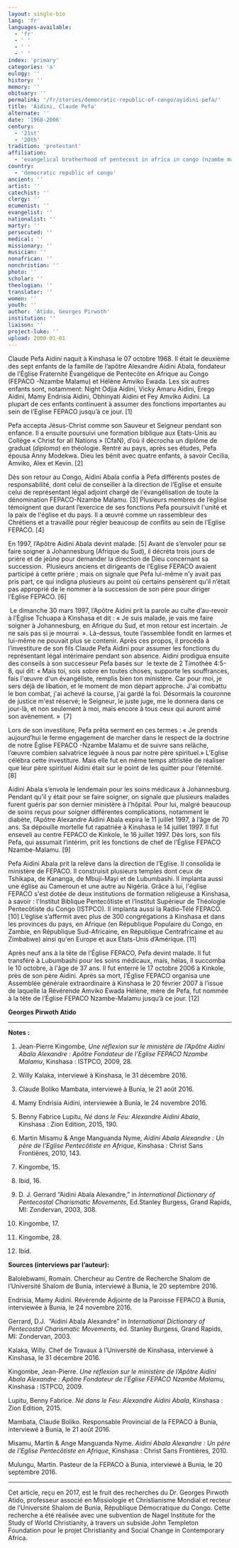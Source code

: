 ```yaml
---
layout: single-bio
lang: 'fr'
languages-available:
  - 'fr'
  - ' '
  - ' '
  - ' '
index: 'primary'
categories: 'a'
eulogy: ''
history: ''
memory: ''
obituary: ''
permalink: '/fr/stories/democratic-republic-of-congo/ayidini-pefa/'
title: 'Aidini, Claude Pefa'
alternate: ''
date: '1968-2006'
century:
  - '21st'
  - '20th'
tradition: 'protestant'
affiliation:
  - 'evangelical brotherhood of pentecost in africa in congo (nzambe malamu church)'
country:
  - 'democratic republic of congo'
ancient: ''
artist: ''
catechist: ''
clergy: ''
ecumenist: ''
evangelist: ''
nationalist: ''
martyr: ''
persecuted: ''
medical: ''
missionary: ''
musician: ''
nonafrican: ''
nonchristian: ''
photo: ''
scholar: ''
theologian: ''
translator: ''
women: ''
youth: ''
author: 'Atido, Georges Pirwoth'
institution: ''
liaison: ''
project-luke: ''
upload: 2000-01-01
---
```



Claude Pefa Aidini naquit &agrave; Kinshasa le 07 octobre 1968. Il  &eacute;tait le deuxi&egrave;me des sept enfants de la famille de l&rsquo;ap&ocirc;tre Alexandre Aidini  Abala, fondateur de l&rsquo;&Eacute;glise Fraternit&eacute; &Eacute;vang&eacute;lique de Pentec&ocirc;te en Afrique au  Congo (FEPACO -Nzambe Malamu) et H&eacute;l&egrave;ne Amviko Ewada. Les six autres enfants  sont, notamment: Night Odjia Aidini, Vicky Amaru Aidini, Erego Aidini, Mamy  Endrisia Aidini, Obhinyati Aidini et Fey Amviko Aidini. La plupart de ces  enfants continuent &agrave; assumer des fonctions importantes au sein de l&rsquo;Eglise  FEPACO jusqu&rsquo;&agrave; ce jour. [1]

Pefa accepta J&eacute;sus-Christ comme son Sauveur et Seigneur pendant  son enfance. Il a ensuite poursuivi une formation biblique aux Etats-Unis au Coll&egrave;ge  &laquo;&nbsp;Christ for all Nations&nbsp;&raquo; (CfaN), d&rsquo;o&ugrave; il d&eacute;crocha un dipl&ocirc;me de  graduat (*diploma*) en th&eacute;ologie.  Rentr&eacute; au pays, apr&egrave;s ses &eacute;tudes, Pefa &eacute;pousa Anny Modekwa. Dieu les b&eacute;nit avec  quatre enfants, &agrave; savoir Cecilia, Amviko, Alex et Kevin. [2]

D&egrave;s son retour au Congo, Aidini Abala confia &agrave; Pefa  diff&eacute;rents postes de responsabilit&eacute;, dont celui de conseiller &agrave; la direction de  l&rsquo;Eglise et ensuite celui de repr&eacute;sentant l&eacute;gal adjoint charg&eacute; de l'&eacute;vang&eacute;lisation  de toute la d&eacute;nomination FEPACO-Nzambe Malamu. [3] Plusieurs membres de l&rsquo;&eacute;glise  t&eacute;moignent que durant l&rsquo;exercice de ses fonctions Pefa poursuivit l'unit&eacute; et la  paix de l'&eacute;glise et du pays. Il a &oelig;uvr&eacute; comme un rassembleur des Chr&eacute;tiens et a  travaill&eacute; pour r&eacute;gler beaucoup de conflits au sein de l&rsquo;Eglise FEPACO. [4]

En 1997, l&rsquo;Ap&ocirc;tre Aidini Abala devint malade. [5] Avant  de s&rsquo;envoler pour se faire soigner &agrave; Johannesburg (Afrique du Sud), il d&eacute;cr&eacute;ta  trois jours de pri&egrave;re et de je&ucirc;ne pour demander la direction de Dieu concernant  sa succession.&nbsp; Plusieurs anciens et  dirigeants de l&rsquo;Eglise FEPACO avaient particip&eacute; &agrave; cette pri&egrave;re&nbsp;; mais on  signale que Pefa lui-m&ecirc;me n&rsquo;y avait pas pris part, ce qui indigna plusieurs au  point o&ugrave; certains pens&egrave;rent qu&rsquo;il n&rsquo;&eacute;tait pas appropri&eacute; de le nommer &agrave; la  succession de son p&egrave;re pour diriger l&rsquo;Eglise FEPACO. [6]

&nbsp;Le dimanche 30  mars 1997, l&rsquo;Ap&ocirc;tre Aidini prit la parole au culte d&rsquo;au-revoir &agrave; l&rsquo;&Eacute;glise  Tchuapa &agrave; Kinshasa et dit : &laquo; Je suis malade, je vais me faire soigner &agrave; Johannesburg,  en Afrique du Sud, et mon retour est incertain. Je ne sais pas si je  mourrai&nbsp; &raquo;. L&agrave;-dessus, toute l&rsquo;assembl&eacute;e fondit  en larmes et lui-m&ecirc;me ne pouvait plus se contenir. Apr&egrave;s ces propos, il proc&eacute;da  &agrave; l&rsquo;investiture de son fils Claude Pefa Aidini pour assumer les fonctions du  repr&eacute;sentant l&eacute;gal int&eacute;rimaire pendant son absence. Aidini prodigua ensuite des  conseils &agrave; son successeur Pefa bas&eacute;s sur&nbsp;  le texte de 2 Timoth&eacute;e 4:5-8,&nbsp;qui dit: &laquo; Mais toi, sois sobre en toutes choses, supporte les souffrances, fais  l'&oelig;uvre d'un &eacute;vang&eacute;liste, remplis bien ton minist&egrave;re. Car pour moi, je sers  d&eacute;j&agrave; de libation, et le moment de mon d&eacute;part approche. J'ai combattu le bon  combat, j'ai achev&eacute; la course, j'ai gard&eacute; la foi. D&eacute;sormais la couronne de  justice m'est r&eacute;serv&eacute;; le Seigneur, le juste juge, me le donnera dans ce  jour-l&agrave;, et non seulement &agrave; moi, mais encore &agrave; tous ceux qui auront aim&eacute; son  av&egrave;nement.&nbsp;&raquo;&nbsp; [7]

Lors de son investiture, Pefa pr&ecirc;ta serment en ces  termes&nbsp;: &laquo; Je prends aujourd&rsquo;hui le ferme engagement de marcher dans le  respect de la doctrine de notre &Eacute;glise FEPACO -Nzambe Malamu et de suivre sans  rel&acirc;che, l&rsquo;&oelig;uvre combien salvatrice l&eacute;gu&eacute;e &agrave; nous par notre p&egrave;re spirituel.&raquo;  L&rsquo;Eglise c&eacute;l&eacute;bra cette investiture. Mais elle fut en m&ecirc;me temps attrist&eacute;e de  r&eacute;aliser que leur p&egrave;re spirituel Aidini &eacute;tait sur le point de les quitter pour  l&rsquo;&eacute;ternit&eacute;. [8]

Aidini Abala s&rsquo;envola le lendemain pour les soins  m&eacute;dicaux &agrave; Johannesburg. Pendant qu&rsquo;il y &eacute;tait pour se faire soigner, on  signale que plusieurs malades furent gu&eacute;ris par son dernier minist&egrave;re &agrave;  l&rsquo;h&ocirc;pital. Pour lui, malgr&eacute; beaucoup de soins re&ccedil;us pour soigner diff&eacute;rentes  complications, notamment le diab&egrave;te, l&rsquo;Ap&ocirc;tre Alexandre Aidini Abala expira le  11 juillet 1997, &agrave; l&rsquo;&acirc;ge de 70 ans. Sa d&eacute;pouille mortelle fut rapatri&eacute;e &agrave;  Kinshasa le 14 juillet 1997. Il fut enseveli au centre FEPACO de Kinkole, le 16  juillet 1997. D&egrave;s lors, son fils Pefa, qui assumait l&rsquo;int&eacute;rim, prit les  fonctions de chef de l&rsquo;&Eacute;glise FEPACO Nzambe-Malamu. [9]

Pefa Aidini Abala prit la rel&egrave;ve dans la direction de  l&rsquo;Eglise. Il consolida le minist&egrave;re de FEPACO. Il construisit plusieurs temples  dont ceux de Tshikapa, de Kananga, de Mbuji-Mayi et de Lubumbashi. Il implanta  aussi une &eacute;glise au Cameroun et une autre au Nig&eacute;ria. Gr&acirc;ce &agrave; lui, l'&eacute;glise FEPACO  s'est dot&eacute;e de deux institutions de formation religieuse &agrave; Kinshasa, &agrave;  savoir&nbsp;: l'Institut Biblique Pentec&ocirc;tiste et l&rsquo;Institut Sup&eacute;rieur de  Th&eacute;ologie Pentec&ocirc;tiste du Congo (ISTPCO). Il implanta aussi la Radio-T&eacute;l&eacute;  FEPACO. [10]&nbsp;L&rsquo;&eacute;glise s&rsquo;affermit avec plus de 300 congr&eacute;gations &agrave; Kinshasa  et dans les provinces du pays, en Afrique (en R&eacute;publique Populaire du Congo, en  Zambie, en R&eacute;publique Sud-Africaine, en R&eacute;publique Centrafricaine et au  Zimbabwe) ainsi qu'en Europe et aux Etats-Unis d&rsquo;Am&eacute;rique. [11]

Apr&egrave;s neuf ans &agrave; la t&ecirc;te de l&rsquo;&Eacute;glise FEPACO, Pefa devint  malade. Il fut transf&eacute;r&eacute; &agrave; Lubumbashi pour les soins m&eacute;dicaux, mais, h&eacute;las, il  succomba le 10 octobre, &agrave; l'&acirc;ge de 37 ans. Il fut enterr&eacute; le 17 octobre 2006 &agrave;  Kinkole, pr&egrave;s de son p&egrave;re Aidini. Apr&egrave;s sa mort, l&rsquo;&Eacute;glise FEPACO organisa une  Assembl&eacute;e g&eacute;n&eacute;rale extraordinaire &agrave; Kinshasa le 20 f&eacute;vrier 2007 &agrave; l&rsquo;issue de  laquelle la R&eacute;v&eacute;rende Amviko Ewada H&eacute;l&egrave;ne, m&egrave;re de Pefa, fut nomm&eacute;e &agrave; la t&ecirc;te  de l&rsquo;&Eacute;glise FEPACO Nzambe-Malamu jusqu&rsquo;&agrave; ce jour. [12]

**Georges  Pirwoth Atido**

---

**Notes&nbsp;:**

1. Jean-Pierre Kingombe, *Une r&eacute;flexion sur le minist&egrave;re de l&rsquo;Ap&ocirc;tre Aidini Abala Alexandre :  Ap&ocirc;tre Fondateur de l&rsquo;Eglise FEPACO Nzambe Malamu*, Kinshasa : ISTPCO, 2009,  28.

2. Willy Kalaka, interview&eacute; &agrave; Kinshasa, le 31 d&eacute;cembre  2016.

3. Claude Boliko Mambata, interview&eacute; &agrave; Bunia, le 21 ao&ucirc;t  2016.

4. Mamy Endrisia Aidini, interview&eacute;e &agrave; Bunia, le 24  novembre 2016.

5. Benny Fabrice Lupitu, *N&eacute; dans le Feu: Alexandre Aidini Abala*, Kinshasa&nbsp;: Zion  Edition, 2015, 190.

6. Martin Misamu &amp; Ange Manguanda Nyme, *Aidini Abala Alexandre : Un p&egrave;re de l&rsquo;Eglise  Pentec&ocirc;tiste en Afrique*, Kinshasa : Christ Sans Fronti&egrave;res, 2010, 143.

7.  Kingombe, 15.

8.  Ibid, 16.

9.  D. J. Gerrard &ldquo;Aidini Abala Alexandre,&rdquo; in *International  Dictionary of Pentecostal Charismatic Movements*, Ed.Stanley Burgess, Grand  Rapids, MI: Zondervan, 2003, 308.

10.  Kingombe, 17.

11.  Kingombe, 28.

12.  Ibid.&nbsp;

**Sources (interviews par l&rsquo;auteur):**

Balolebwami,  Romain. Chercheur au Centre de Recherche Shalom de l&rsquo;Universit&eacute;  Shalom de Bunia, interview&eacute; &agrave; Bunia, le 20 septembre 2016.

Endrisia, Mamy Aidini. R&eacute;v&eacute;rende Adjointe de la Paroisse  FEPACO &agrave; Bunia, interview&eacute;e &agrave; Bunia, le 24 novembre 2016.

Gerrard,  D.J.&nbsp; &ldquo;Aidini Abala Alexandre&rdquo; in *International Dictionary of Pentecostal  Charismatic Movements*, &eacute;d. Stanley Burgess,  Grand Rapids, MI: Zondervan, 2003.

Kalaka, Willy. Chef de Travaux &agrave; l&rsquo;Universit&eacute; de  Kinshasa, interview&eacute; &agrave; Kinshasa, le 31 d&eacute;cembre 2016.

Kingombe, Jean-Pierre. *Une r&eacute;flexion sur le minist&egrave;re de l&rsquo;Ap&ocirc;tre Aidini Abala Alexandre :  Ap&ocirc;tre Fondateur de l&rsquo;&Eacute;glise FEPACO Nzambe Malamu*, Kinshasa : ISTPCO, 2009.

Lupitu, Benny Fabrice. *N&eacute; dans le Feu: Alexandre Aidini Abala*, Kinshasa&nbsp;: Zion  Edition, 2015.

Mambata, Claude Boliko. Responsable Provincial de la  FEPACO &agrave; Bunia, interview&eacute; &agrave; Bunia, le 21 ao&ucirc;t 2016.

Misamu, Martin &amp; Ange Manguanda Nyme. *Aidini Abala Alexandre : Un p&egrave;re de l&rsquo;Eglise  Pentec&ocirc;tiste en Afrique*, Kinshasa : Christ Sans Fronti&egrave;res, 2010.

Mulungu, Martin. Pasteur de la FEPACO &agrave; Bunia, interview&eacute;  &agrave; Bunia, le 20 septembre 2016.

---

Cet article, re&ccedil;u en 2017, est le fruit des recherches du  Dr. Georges Pirwoth Atido, professeur associ&eacute; en Missiologie et Christianisme  Mondial et recteur de l&rsquo;Universit&eacute; Shalom de Bunia,
R&eacute;publique D&eacute;mocratique du Congo. Cette recherche a été réalisée avec une subvention de Nagel Institute for the Study of World Christianity, à travers un subside John Templeton Foundation pour le projet  Christianity and Social Change in Contemporary Africa.
